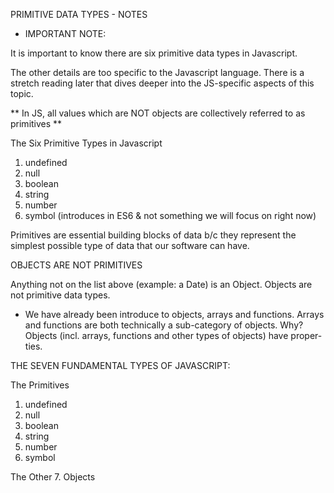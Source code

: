 
PRIMITIVE DATA TYPES - NOTES


* IMPORTANT NOTE:

It is important to know there are six primitive data types in Javascript.

The other details are too specific to the Javascript language. There is a 
stretch reading later that dives deeper into the JS-specific aspects of this
topic.



** In JS, all values which are NOT objects are collectively referred to as primitives **


The Six Primitive Types in Javascript

1. undefined
2. null
3. boolean
4. string
5. number
6. symbol (introduces in ES6 & not something we will focus on right now)


Primitives are essential building blocks of data b/c they represent the
simplest possible type of data that our software can have. 



OBJECTS ARE NOT PRIMITIVES

Anything not on the list above (example: a Date) is an Object. Objects are
not primitive data types. 


* We have already been introduce to objects, arrays and functions. Arrays 
and functions are both technically a sub-category of objects. Why?
Objects (incl. arrays, functions and other types of objects) have proper-
ties. 


THE SEVEN FUNDAMENTAL TYPES OF JAVASCRIPT:

The Primitives 
1. undefined
2. null
3. boolean
4. string
5. number
6. symbol

The Other
7. Objects